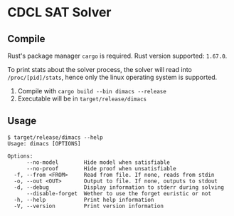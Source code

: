 # CDCL SAT Solver

## Compile

Rust's package manager `cargo` is required.
Rust version supported: `1.67.0`.

To print stats about the solver process, the solver will read into `/proc/[pid]/stats`,
hence only the linux operating system is supported.

1. Compile with `cargo build --bin dimacs --release`
2. Executable will be in `target/release/dimacs`

## Usage

```
$ target/release/dimacs --help
Usage: dimacs [OPTIONS]

Options:
      --no-model        Hide model when satisfiable
      --no-proof        Hide proof when unsatisfiable
  -f, --from <FROM>     Read from file. If none, reads from stdin
  -o, --out <OUT>       Output to file. If none, outputs to stdout
  -d, --debug           Display information to stderr during solving
      --disable-forget  Wether to use the forget euristic or not
  -h, --help            Print help information
  -V, --version         Print version information
```


